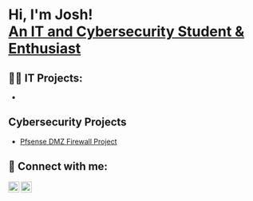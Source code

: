 <h1>Hi, I'm Josh!<br/>
  <a href="https://www.linkedin.com/in/joshua-petrone/" target="_blank">
    An IT and Cybersecurity Student & Enthusiast
  </a>
</h1>

<h2>👨‍💻 IT Projects:</h2>

- 

<h2>Cybersecurity Projects</h2>

- [Pfsense DMZ Firewall Project](https://github.com/joshuapetrone/pfSense-DMZ-Firewall-Project/blob/main/README.md)

<h2> 🤳 Connect with me:</h2>

[<img align="left" alt="JoshMadakor | YouTube" width="22px" src="https://cdn.jsdelivr.net/npm/simple-icons@v3/icons/youtube.svg" />][youtube]
[<img align="left" alt="JoshMadakor | LinkedIn" width="22px" src="https://cdn.jsdelivr.net/npm/simple-icons@v3/icons/linkedin.svg" />][linkedin]

[youtube]: https://www.youtube.com
[linkedin]: https://www.linkedin.com/in/joshua-petrone/
